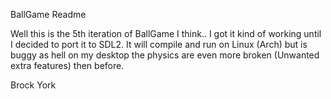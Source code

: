 BallGame Readme

Well this is the 5th iteration of BallGame I think..
I got it kind of working until I decided to port it to SDL2.
It will compile and run on Linux (Arch) but is buggy as hell
on my desktop the physics are even more broken (Unwanted extra features)
then before.

Brock York
